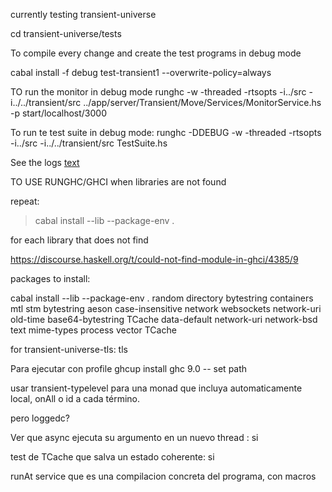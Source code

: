 currently testing transient-universe

cd transient-universe/tests

To compile every change and create the test programs in debug mode

cabal install -f debug test-transient1 --overwrite-policy=always

TO run the monitor in debug mode
runghc -w -threaded -rtsopts  -i../src -i../../transient/src ../app/server/Transient/Move/Services/MonitorService.hs -p start/localhost/3000

To run te test suite in debug mode:
runghc -DDEBUG -w  -threaded -rtsopts  -i../src -i../../transient/src TestSuite.hs

See the logs
[text](transient-universe/tests/log/test-transient1--p-start-localhost-3002.log)


TO USE RUNGHC/GHCI when libraries are not found

repeat:
>cabal install --lib  --package-env . <library>

for each library that does not find

https://discourse.haskell.org/t/could-not-find-module-in-ghci/4385/9

packages to install:

cabal install  --lib  --package-env . random directory bytestring containers mtl stm bytestring aeson case-insensitive network websockets network-uri old-time base64-bytestring TCache data-default  network-uri network-bsd     text mime-types process vector TCache

for transient-universe-tls:   tls 


Para ejecutar con profile
ghcup install ghc 9.0
-- set path

usar transient-typelevel para una monad que incluya automaticamente local, onAll o id a cada término.

pero loggedc?

Ver que async ejecuta su argumento en un nuevo thread : si

test de TCache que salva un estado coherente: si

runAt service  que es una compilacion concreta del programa, con macros